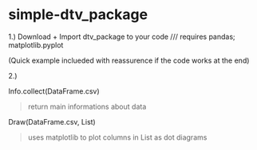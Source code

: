 # simple-dtv_package

1.) Download + Import dtv_package to your code
/// requires pandas; matplotlib.pyplot

(Quick example inclueded with reassurence if the code works at the end)

2.) 
> 
Info.collect(DataFrame.csv)
  > return main informations about data

Draw(DataFrame.csv, List)
  > uses matplotlib to plot columns in List as dot diagrams

